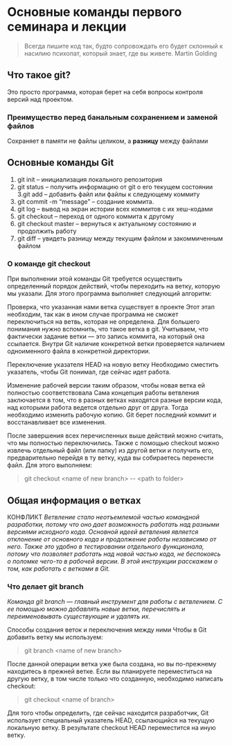 # Основные команды первого семинара и лекции

> Всегда пишите код так, будто сопровождать его будет склонный к насилию психопат, который знает, где вы живете. Martin Golding

## Что такое git?
Это просто программа, которая берет
на себя вопросы контроля версий
над проектом.

### Преимущество перед банальным сохранением и заменой файлов
Сохраняет в памяти не файлы целиком,
а **разницу** между файлами


## Основные команды Git
1. git init – инициализация локального репозитория
2. git status – получить информацию от git о его текущем состоянии
3.git add – добавить файл или файлы к следующему коммиту
4. git commit -m “message” – создание коммита.
5. git log – вывод на экран истории всех коммитов с их хеш-кодами
6. git checkout – переход от одного коммита к другому
7. git checkout master – вернуться к актуальному состоянию и продолжить работу
8. git diff – увидеть разницу между текущим файлом и закоммиченным файлом


### О команде git checkout
При выполнении этой команды Git требуется осуществить определенный порядок действий, чтобы переходить на ветку, которую мы указали. Для этого программа выполняет следующий алгоритм:

Проверка, что указанная нами ветка существует в проекте
Этот этап необходим, так как в ином случае программа не сможет переключиться на ветвь, которая не определена. Для большего понимания нужно вспомнить, что такое ветка в git. Учитываем, что фактически задание ветки — это запись коммита, на который она ссылается. Внутри Git наличие конкретной ветки проверяется наличием одноименного файла в конкретной директории.

Переключение указателя HEAD на новую ветку
Необходимо сместить указатель, чтобы Git понимал, где сейчас идет работа.

Изменение рабочей версии таким образом, чтобы новая ветка ей полностью соответствовала
Сама концепция работы ветвления заключается в том, что в разных ветках находятся разные версии кода, над которыми работа ведется отдельно друг от друга. Тогда необходимо изменить рабочую копию. Git берет последний коммит и восстанавливает все изменения.

После завершения всех перечисленных выше действий можно считать, что мы полностью переключились. Также с помощью checkout можно извлечь отдельный файл (или папку) из другой ветки и получить его, предварительно перейдя в ту ветку, куда вы собираетесь перенести файл. Для этого выполняем:


> git checkout &lt;name of new branch&gt; -- &lt;path to folder&gt;

## Общая информация о ветках
КОНФЛИКТ
*Ветвление стало неотъемлемой частью командной разработки, потому что оно дает возможность работать над разными версиями исходного кода. Основной идеей ветвления является отклонение от основного кода и продолжение работы независимо от него. Также это удобно в тестировании отдельного функционала, потому что позволяет работать над новой частью кода, не беспокоясь о поломке чего-то в рабочей версии. В этой инструкции расскажем о том, как работать с ветками в Git.*

### Что делает git branch
*Команда git branch — главный инструмент для работы с ветвлением. С ее помощью можно добавлять новые ветки, перечислять и переименовывать существующие и удалять их.*

Способы создания веток и переключения между ними
Чтобы в Git добавить ветку мы используем:
> git branch &lt;name of new branch&gt;

После данной операции ветка уже была создана, но вы по-прежнему находитесь в прежней ветке. Если вы планируете переместиться на другую ветку, в том числе только что созданную, необходимо написать checkout:


> git checkout &lt;name of branch&gt;

Для того чтобы определить, где сейчас находится разработчик, Git использует специальный указатель HEAD, ссылающийся на текущую локальную ветку. В результате checkout HEAD переместится на иную ветку.
